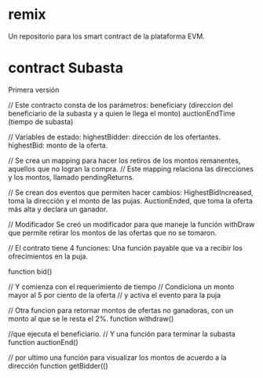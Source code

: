 # remix
Un repositorio para los smart contract de la plataforma EVM.
 
 # contract Subasta
 Primera versión
 
// Este contracto consta de los parámetros:
beneficiary (direccion del beneficiario de la subasta y a quien le llega el monto)
auctionEndTime (tiempo de subasta)

// Variables de estado:
highestBidder: dirección de los ofertantes.
highestBid: monto de la oferta.

// Se crea un mapping para hacer los retiros de los montos remanentes, aquellos que no logran la compra.
// Este mapping relaciona las direcciones y los montos, llamado pendingReturns.

// Se crean dos eventos que permiten hacer cambios:
HighestBidIncreased, toma la dirección y el monto de las pujas.
AuctionEnded, que toma la oferta más alta y declara un ganador.

// Modificador
Se creó un modificador para que maneje la función withDraw que permite retirar los montos de las ofertas que no se tomaron.

// El contrato tiene 4 funciones:
Una función payable que va a recibir los ofrecimientos en la puja.

function bid()

// Y comienza con el requerimiento de tiempo
// Condiciona un monto mayor al 5 por ciento de la oferta
// y activa el evento para la puja

// Otra funcion para retornar montos de ofertas no ganadoras, con un monto al que se le resta el 2%.
function withdraw()

//que ejecuta el beneficiario.
// Y una función para terminar la subasta
function auctionEnd()

// por ultimo una función para visualizar los montos de acuerdo a la dirección
function getBidder(()




